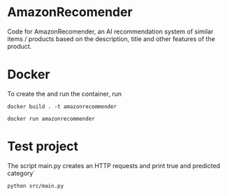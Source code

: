 # AmazonRecomender
Code for AmazonRecomender, an AI recommendation system of similar items / products based on the description, title and other features
of the product.

# Docker
To create the and run the container, run

``docker build . -t amazonrecommender``

``docker run amazonrecommender``

# Test project
The script main.py creates an HTTP requests and print true and predicted category`

``python src/main.py``